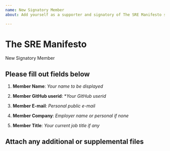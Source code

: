 ```yaml
---
name: New Signatory Member
about: Add yourself as a supporter and signatory of The SRE Manifesto site.

---
```


# The SRE Manifesto

New Signatory Member

## Please fill out fields below

1. **Member Name**: *Your name to be displayed*

2. **Member GitHub userid**: **Your GitHub userid*

3. **Member E-mail**: *Personal public e-mail*

4. **Member Company**: *Employer name or personal if none*

5. **Member Title**: *Your current job title if any*

## Attach any additional or supplemental files
